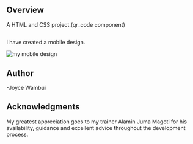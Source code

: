 
## Overview
A HTML and CSS project.(qr_code component)
## 
I have created a mobile design.



![my mobile design](https://github.com/Joyce-Gatura/HTML-CSS/assets/160253116/8be1aeef-de18-4d2c-a81a-4f7916f3c9cf)



## Author 
-Joyce Wambui









##  Acknowledgments
My greatest appreciation goes to my trainer Alamin Juma Magoti for his availability, guidance
and excellent advice throughout the development process.



